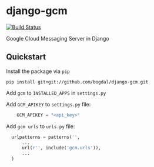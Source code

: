 django-gcm
==========
[![Build Status](https://travis-ci.org/bogdal/django-gcm.png?branch=master)](https://travis-ci.org/bogdal/django-gcm)

Google Cloud Messaging Server in Django

Quickstart
-------

Install the package via ``pip``

    pip install git+git://github.com/bogdal/django-gcm.git
    
Add <code>gcm</code> to <code>INSTALLED_APPS</code> in <code>settings.py</code>

Add <code>GCM_APIKEY</code> to <code>settings.py</code> file:

```python
    GCM_APIKEY = "<api_key>"
```


Add <code>gcm urls</code> to <code>urls.py</code> file:

```python
  urlpatterns = patterns('',
      ...
      url(r'', include('gcm.urls')),
      ...
  )
```

